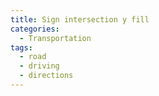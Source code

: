 ```yaml
---
title: Sign intersection y fill
categories:
  - Transportation
tags:
  - road
  - driving
  - directions
---
```


